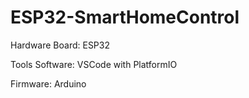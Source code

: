 # ESP32-SmartHomeControl

Hardware Board:
ESP32

Tools Software:
VSCode with PlatformIO

Firmware:
Arduino
